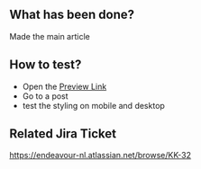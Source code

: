## What has been done? 
Made the main article 

## How to test?
- Open the [Preview Link](https://839vdfcbhtd3nuh0-68075684075.shopifypreview.com)
- Go to a post 
- test the styling on mobile and desktop

## Related Jira Ticket
https://endeavour-nl.atlassian.net/browse/KK-32
